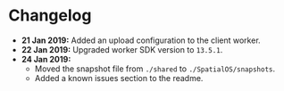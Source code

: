 # Changelog

* **21 Jan 2019:** Added an upload configuration to the client worker.
* **22 Jan 2019:** Upgraded worker SDK version to `13.5.1`.
* **24 Jan 2019:** 
  * Moved the snapshot file from `./shared`  to `./SpatialOS/snapshots`.
  * Added a known issues section to the readme.